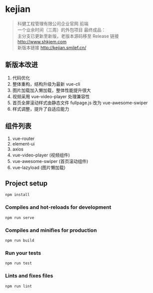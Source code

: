 # kejian

> 科健工程管理有限公司企业官网 前端    
> 一个业余时间（三周）的外包项目 最终成品：    
> 主分支已更新至新版，老版本源码移至 Release 链接 http://www.shkjem.com    
> 新版本链接 http://kejian.smilef.cn/

## 新版本改进
1. 代码优化
2. 整体重构，结构升级为最新 vue-cli
3. 图片加载加入懒加载，整体性能提升很大
4. 视频采用 vue-video-player 处理兼容性
5. 首页全屏滚动样式由静态文件 fullpage.js 改为 vue-awesome-swiper
6. 样式调整，提升了自适应能力

## 组件列表

1. vue-router
2. element-ui
3. axios
4. vue-video-player (视频组件)
5. vue-awesome-swiper (首页滚动组件)
6. vue-lazyload (图片懒加载)

## Project setup
```
npm install
```

### Compiles and hot-reloads for development
```
npm run serve
```

### Compiles and minifies for production
```
npm run build
```

### Run your tests
```
npm run test
```

### Lints and fixes files
```
npm run lint
```

